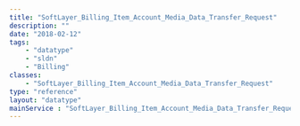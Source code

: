 ```yaml
---
title: "SoftLayer_Billing_Item_Account_Media_Data_Transfer_Request"
description: ""
date: "2018-02-12"
tags:
    - "datatype"
    - "sldn"
    - "Billing"
classes:
    - "SoftLayer_Billing_Item_Account_Media_Data_Transfer_Request"
type: "reference"
layout: "datatype"
mainService : "SoftLayer_Billing_Item_Account_Media_Data_Transfer_Request"
---
```

